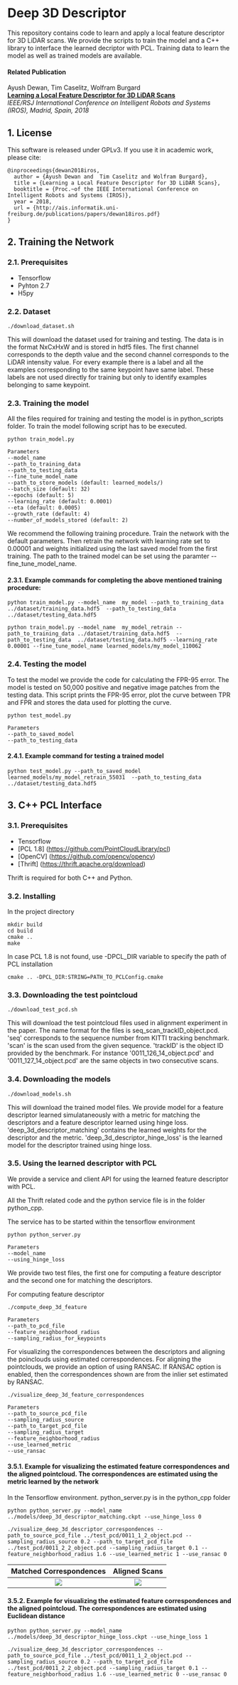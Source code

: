 # Deep 3D Descriptor

This repository contains code to learn and apply a local feature descriptor for 3D LiDAR scans. We provide the scripts to train the model and a C++ library to interface the learned decriptor with PCL. Training data to learn the model as well as trained models are available.

#### Related Publication

Ayush Dewan, Tim Caselitz, Wolfram Burgard  
**[Learning a Local Feature Descriptor for 3D LiDAR Scans](http://ais.informatik.uni-freiburg.de/publications/papers/dewan18iros.pdf)**  
*IEEE/RSJ International Conference on Intelligent Robots and Systems (IROS), Madrid, Spain, 2018*  

## 1. License

This software is released under GPLv3. If you use it in academic work, please cite:

```
@inproceedings{dewan2018iros,
  author = {Ayush Dewan and  Tim Caselitz and Wolfram Burgard},
  title = {Learning a Local Feature Descriptor for 3D LiDAR Scans},
  booktitle = {Proc.~of the IEEE International Conference on Intelligent Robots and Systems (IROS)},
  year = 2018,
  url = {http://ais.informatik.uni-freiburg.de/publications/papers/dewan18iros.pdf}
}
```


## 2. Training the Network 

### 2.1. Prerequisites

* Tensorflow
* Pyhton 2.7
* H5py

### 2.2. Dataset

```
./download_dataset.sh

```

This will download the dataset used for training and testing. The data is in the format NxCxHxW and is stored in hdf5 files. The first channel corresponds to the depth value and the second channel corresponds to the LiDAR intensity value. For every example there is a label and all the examples corresponding to the same keypoint have same label. These labels are not used directly for training but only to identify examples belonging to same keypoint.

### 2.3. Training the model
All the files required for training and testing the model is in python_scripts folder. To train the model following script has to be executed.

```
python train_model.py 

Parameters
--model_name
--path_to_training_data
--path_to_testing_data
--fine_tune_model_name
--path_to_store_models (default: learned_models/)
--batch_size (default: 32)
--epochs (default: 5)
--learning_rate (default: 0.0001)
--eta (default: 0.0005)
--growth_rate (default: 4)
--number_of_models_stored (default: 2)

```

We recommend the following training procedure. Train the network with the default parameters. Then retrain the network with learning rate set to 0.00001 and weights initialized using the  last saved model from the first training. The path to the trained model can be set using the paramter --fine_tune_model_name.

#### 2.3.1. Example commands for completing the above mentioned training procedure:

```
python train_model.py --model_name  my_model --path_to_training_data ../dataset/training_data.hdf5  --path_to_testing_data  ../dataset/testing_data.hdf5
```

```
python train_model.py --model_name  my_model_retrain --path_to_training_data ../dataset/training_data.hdf5  --path_to_testing_data  ../dataset/testing_data.hdf5 --learning_rate 0.00001 --fine_tune_model_name learned_models/my_model_110062

```

### 2.4. Testing the model
To test the model we provide the code for calculating the FPR-95 error. The model is tested on 50,000 positive and negative image patches from the testing data. This script prints the FPR-95 error, plot the curve between TPR and FPR and stores the data used for plotting the curve.

```
python test_model.py

Parameters
--path_to_saved_model
--path_to_testing_data

```

#### 2.4.1. Example command for testing a trained model
```
python test_model.py --path_to_saved_model learned_models/my_model_retrain_55031  --path_to_testing_data ../dataset/testing_data.hdf5

```


## 3. C++ PCL Interface

### 3.1. Prerequisites

* Tensorflow
* [PCL 1.8] (https://github.com/PointCloudLibrary/pcl)
* [OpenCV] (https://github.com/opencv/opencv)
* [Thrift] (https://thrift.apache.org/download)

Thrift is required for both C++ and Python.

### 3.2. Installing

In the project directory

```
mkdir build
cd build
cmake ..
make
```

In case PCL 1.8 is not found, use -DPCL_DIR variable to specify the path of PCL installation
```
cmake .. -DPCL_DIR:STRING=PATH_TO_PCLConfig.cmake
```

### 3.3. Downloading the test pointcloud

```
./download_test_pcd.sh
```

This will download the test pointcloud files used in alignment experiment in the paper. The name format for the files is seq_scan_trackID_object.pcd. 'seq' corresponds to the sequence number from KITTI tracking benchmark. 'scan' is the scan used from the given sequence. 'trackID' is the object ID provided by the benchmark. For instance '0011_126_14_object.pcd' and '0011_127_14_object.pcd' are the same objects in two consecutive scans.

### 3.4. Downloading the models

```
./download_models.sh
```

This will download the trained model files. We provide model for a feature descriptor learned simulataneously with a metric for matching the descriptors and a feature descriptor learned using hinge loss. 'deep_3d_descriptor_matching' contains the learned weights for the descriptor and the metric. 'deep_3d_descriptor_hinge_loss' is the learned model for the descriptor trained using hinge loss.

### 3.5. Using the learned descriptor with PCL

We provide a service and client API for using the learned feature descriptor with PCL.

All the Thrift related code and the python service file is in the folder python_cpp.

The service has to be started within the tensorflow environment
```
python python_server.py

Parameters
--model_name
--using_hinge_loss

```

We provide two test files, the first one for computing a feature descriptor and the second one for matching the descriptors.

For computing feature descriptor

```
./compute_deep_3d_feature

Parameters
--path_to_pcd_file
--feature_neighborhood_radius
--sampling_radius_for_keypoints

```

For visualizing the correspondences between the descriptors and aligning the poinclouds using estimated correspondences. For aligning the pointclouds, we provide an option of using RANSAC. If RANSAC option is enabled, then the correspondences shown are from the inlier set estimated by RANSAC. 

```
./visualize_deep_3d_feature_correspondences

Parameters
--path_to_source_pcd_file
--sampling_radius_source
--path_to_target_pcd_file
--sampling_radius_target
--feature_neighborhood_radius
--use_learned_metric
--use_ransac

```

#### 3.5.1. Example for visualizing the estimated feature correspondences and the aligned pointcloud. The correspondences are estimated using the metric learned by the network

In the Tensorflow environment. python_server.py is in the python_cpp folder

```
python python_server.py --model_name ../models/deep_3d_descriptor_matching.ckpt --use_hinge_loss 0

```

```
./visualize_deep_3d_descriptor_correspondences --path_to_source_pcd_file ../test_pcd/0011_1_2_object.pcd --sampling_radius_source 0.2 --path_to_target_pcd_file ../test_pcd/0011_2_2_object.pcd --sampling_radius_target 0.1 --feature_neighborhood_radius 1.6 --use_learned_metric 1 --use_ransac 0

```
Matched Correspondences             |Aligned Scans
:-------------------------:|:-------------------------:
![](http://deep3d-descriptor.informatik.uni-freiburg.de/corr_metric.png)  |  ![](http://deep3d-descriptor.informatik.uni-freiburg.de/aligned_metric.png)

#### 3.5.2. Example for visualizing the estimated feature correspondences and the aligned pointcloud. The correspondences are estimated using Euclidean distance

```
python python_server.py --model_name ../models/deep_3d_descriptor_hinge_loss.ckpt --use_hinge_loss 1

```

```
./visualize_deep_3d_descriptor_correspondences --path_to_source_pcd_file ../test_pcd/0011_1_2_object.pcd --sampling_radius_source 0.2 --path_to_target_pcd_file ../test_pcd/0011_2_2_object.pcd --sampling_radius_target 0.1 --feature_neighborhood_radius 1.6 --use_learned_metric 0 --use_ransac 0

```

